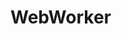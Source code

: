# WebWorker

<script setup>
import demo from './demo.vue'
</script>

<preview codePath="knowledge-lib/js/webworker/demo.vue">
    <demo />
</preview>